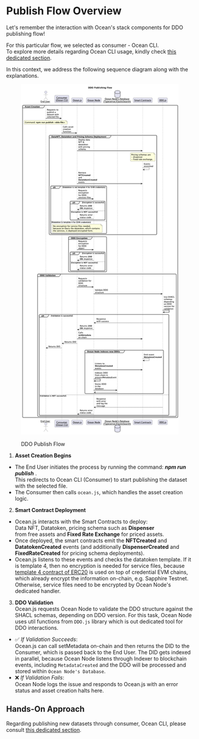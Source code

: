 # Publish Flow Overview

Let's remember the interaction with Ocean's stack components for DDO publishing flow!

For this particular flow, we selected as consumer - Ocean CLI.\
To explore more details regarding Ocean CLI usage, kindly check [this dedicated section](ocean-cli/).

In this context, we address the following sequence diagram along with the explanations.

<figure><img src="../.gitbook/assets/cli/DDO-Publishing-Flow.png" alt=""><figcaption><p>DDO Publish Flow</p></figcaption></figure>

1. **Asset Creation Begins**

* The End User initiates the process by running the command: _**npm run publish**_ .\
  This redirects to Ocean CLI (Consumer) to start publishing the dataset with the selected file.
* The Consumer then calls `ocean.js`, which handles the asset creation logic.

2. **Smart Contract Deployment**

* Ocean.js interacts with the Smart Contracts to deploy:\
  Data NFT, Datatoken, pricing schema such as **Dispenser**\
  from free assets and **Fixed Rate Exchange** for priced assets.
* Once deployed, the smart contracts emit the **NFTCreated** and **DatatokenCreated** events (and additionally **DispenserCreated** and **FixedRateCreated** for pricing schema deployments).
* Ocean.js listens to these events and checks the datatoken template. If it is template 4, then no encryption is needed for service files, because [template 4 contract of ERC20](https://github.com/oceanprotocol/contracts/blob/main/contracts/templates/ERC20Template4.sol) is used on top of credential EVM chains, which already encrypt the information on-chain, e.g. Sapphire Testnet. Otherwise, service files need to be encrypted by Ocean Node's dedicated handler.

3. **DDO Validation**\
   Ocean.js requests Ocean Node to validate the DDO structure against the SHACL schemas, depending on DDO version. For this task, Ocean Node uses util functions from `DDO.js` library which is out dedicated tool for DDO interactions.

* ✅ _If Validation Succeeds_:\
  Ocean.js can call setMetadata on-chain and then returns the DID to the Consumer, which is passed back to the End User. The DID gets indexed in parallel, because Ocean Node listens through Indexer to blockchain events, including `MetadataCreated` and the DDO will be processed and stored within `Ocean Node's Database`.
* ❌ _If Validation Fails_:\
  Ocean Node logs the issue and responds to Ocean.js with an error status and asset creation halts here.

## Hands-On Approach

Regarding publishing new datasets through consumer, Ocean CLI, please consult [this dedicated section](ocean-cli/publish.md).
